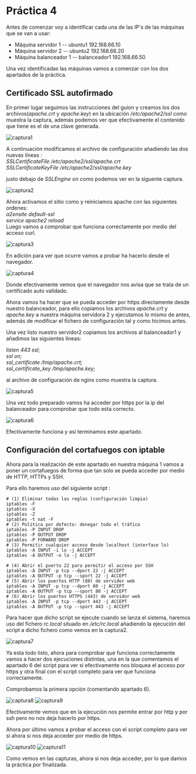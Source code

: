 # Práctica 4

Antes de comenzar voy a identificar cada una de las IP's de las máquinas que
se van a usar:

- Máquina servidor 1    -- ubuntu1        192.168.66.10
- Máquina servidor 2    -- ubuntu2        192.168.66.20
- Máquina balanceador 1 -- balanceador1   192.168.66.50

Una vez identificadas las máquinas vamos a comenzar con los dos apartados
de la práctica.

## Certificado SSL autofirmado

En primer lugar seguimos las instrucciones del guion y creamos los dos
archivos(*apache.crt* y *apache.key*) en la ubicación  */etc/apache2/ssl*
como muestra la captura, además podemos ver que efectivamente el contenido
que tiene es el de una clave generada.

![captura1](capturas/captura1.png)

A continuación modificamos el archivo de configuración añadiendo las
dos nuevas líneas :  
*SSLCertificateFile /etc/apache2/ssl/apache.crt  
SSLCertificateKeyFile /etc/apache2/ssl/apache.key*  

justo debajo de *SSLEngine on* como podemos ver en la siguente captura.

![captura2](capturas/captura2.png)

Ahora activamos el sitio como y reiniciamos apache con las siguientes ordenes:  
*a2ensite default-ssl  
service apache2 reload*  
Luego vamos a comprobar que funciona correctamente por medio del acceso curl.

![captura3](capturas/captura3.png)

En adición para ver que ocurre vamos a probar ha hacerlo desde el navegador.

![captura4](capturas/captura4.png)

Donde efectivamente vemos que el navegador nos avisa que se trata de un certificado
auto validado.

Ahora vamos ha hacer que se pueda acceder por https directamente desde nuestro
balanceador, para ello copiamos los archivos *apache.crt* y *apache.key*
a nuestra máquina servidora 2  y ejecutamos lo mismo de antes, además de
modificar el fichero de configuración tal y como hicimos antes.

Una vez listo nuestro servidor2 copiamos los archivos al balanceador1 y
añadimos las siguientes líneas:  

*listen 443 ssl;  
ssl on;  
ssl_certificate /tmp/apache.crt;  
ssl_certificate_key /tmp/apache.key;*  

al archivo de configuración de nginx como muestra la captura.

![captura5](capturas/captura5.png)

Una vez todo preparado vamos ha acceder por https por la ip del balanceador
para comprobar que todo esta correcto.

![captura6](capturas/captura6.png)

Efectivamente funciona y así terminamos este apartado.


## Configuración del cortafuegos con iptable

Ahora para la realización de este apartado en nuestra máquina 1 vamos a poner
un cortafuegos de forma que tan solo se pueda acceder por medio de HTTP, HTTPs
y SSH.

Para ello haremos uso del siguiente script :

~~~
# (1) Eliminar todas las reglas (configuración limpia)
iptables -F
iptables -X
iptables -Z
iptables -t nat -F
# (2) Política por defecto: denegar todo el tráfico
iptables -P INPUT DROP
iptables -P OUTPUT DROP
iptables -P FORWARD DROP
# (3) Permitir cualquier acceso desde localhost (interface lo)
iptables -A INPUT -i lo -j ACCEPT
iptables -A OUTPUT -o lo -j ACCEPT

# (4) Abrir el puerto 22 para permitir el acceso por SSH
iptables -A INPUT -p tcp --dport 22 -j ACCEPT
iptables -A OUTPUT -p tcp --sport 22 -j ACCEPT
# (5) Abrir los puertos HTTP (80) de servidor web
iptables -A INPUT -p tcp --dport 80 -j ACCEPT
iptables -A OUTPUT -p tcp --sport 80 -j ACCEPT
# (6) Abrir los puertos HTTPS (443) de servidor web
iptables -A INPUT -p tcp --dport 443 -j ACCEPT
iptables -A OUTPUT -p tcp --sport 443 -j ACCEPT
~~~

Para hacer que dicho script se ejecute cuando se lanza el sistema, haremos uso
del fichero *rc.local* situado en */etc/rc.local* añadiendo la ejecución del
script a dicho fichero como vemos en la captura2.

![captura7](capturas/captura7.png)

Ya esta todo listo, ahora para comprobar que funciona correctamente vamos a hacer
dos ejecuciones distintas, una en la que comentamos el apartado 6 del script
para ver si efectivamente nos bloquea el acceso por https y otra final con el
script completo para ver que funciona correctamente.

Comprobamos la primera opción (comentando apartado 6).

![captura8](capturas/captura8.png)
![captura9](capturas/captura9.png)

Efectivamente vemos que en la ejecución nos permite entrar por http y por ssh
pero no nos deja hacerlo por https.

Ahora por último vamos a probar el acceso con el script completo para ver
si ahora si nos deja acceder por medio de https.

![captura10](capturas/captura10.png)
![captura11](capturas/captura11.png)

Como vemos en las capturas, ahora si nos deja acceder, por lo que damos la
práctica por finalizada.
